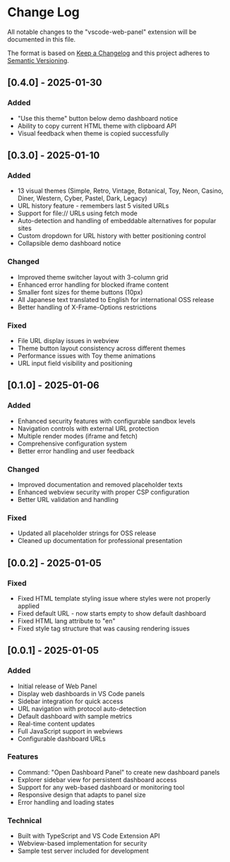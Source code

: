 # Change Log

All notable changes to the "vscode-web-panel" extension will be documented in this file.

The format is based on [Keep a Changelog](http://keepachangelog.com/en/1.0.0/)
and this project adheres to [Semantic Versioning](http://semver.org/spec/v2.0.0.html).

## [0.4.0] - 2025-01-30

### Added
- "Use this theme" button below demo dashboard notice
- Ability to copy current HTML theme with clipboard API
- Visual feedback when theme is copied successfully

## [0.3.0] - 2025-01-10

### Added
- 13 visual themes (Simple, Retro, Vintage, Botanical, Toy, Neon, Casino, Diner, Western, Cyber, Pastel, Dark, Legacy)
- URL history feature - remembers last 5 visited URLs
- Support for file:// URLs using fetch mode
- Auto-detection and handling of embeddable alternatives for popular sites
- Custom dropdown for URL history with better positioning control
- Collapsible demo dashboard notice

### Changed
- Improved theme switcher layout with 3-column grid
- Enhanced error handling for blocked iframe content
- Smaller font sizes for theme buttons (10px)
- All Japanese text translated to English for international OSS release
- Better handling of X-Frame-Options restrictions

### Fixed
- File URL display issues in webview
- Theme button layout consistency across different themes
- Performance issues with Toy theme animations
- URL input field visibility and positioning

## [0.1.0] - 2025-01-06

### Added
- Enhanced security features with configurable sandbox levels
- Navigation controls with external URL protection
- Multiple render modes (iframe and fetch)
- Comprehensive configuration system
- Better error handling and user feedback

### Changed
- Improved documentation and removed placeholder texts
- Enhanced webview security with proper CSP configuration
- Better URL validation and handling

### Fixed
- Updated all placeholder strings for OSS release
- Cleaned up documentation for professional presentation

## [0.0.2] - 2025-01-05

### Fixed
- Fixed HTML template styling issue where styles were not properly applied
- Fixed default URL - now starts empty to show default dashboard
- Fixed HTML lang attribute to "en"
- Fixed style tag structure that was causing rendering issues

## [0.0.1] - 2025-01-05

### Added
- Initial release of Web Panel
- Display web dashboards in VS Code panels
- Sidebar integration for quick access
- URL navigation with protocol auto-detection
- Default dashboard with sample metrics
- Real-time content updates
- Full JavaScript support in webviews
- Configurable dashboard URLs

### Features
- Command: "Open Dashboard Panel" to create new dashboard panels
- Explorer sidebar view for persistent dashboard access
- Support for any web-based dashboard or monitoring tool
- Responsive design that adapts to panel size
- Error handling and loading states

### Technical
- Built with TypeScript and VS Code Extension API
- Webview-based implementation for security
- Sample test server included for development